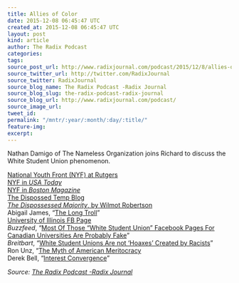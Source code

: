 ```yaml
---
title: Allies of Color
date: 2015-12-08 06:45:47 UTC
created_at: 2015-12-08 06:45:47 UTC
layout: post
kind: article
author: The Radix Podcast
categories: 
tags: 
source_post_url: http://www.radixjournal.com/podcast/2015/12/8/allies-of-color
source_twitter_url: http://twitter.com/RadixJournal
source_twitter: RadixJournal
source_blog_name: The Radix Podcast -Radix Journal
source_blog_slug: the-radix-podcast-radix-journal
source_blog_url: http://www.radixjournal.com/podcast/
source_image_url: 
tweet_id: 
permalink: "/mntr/:year/:month/:day/:title/"
feature-img: 
excerpt: 
---
```

<p>Nathan Damigo of The Nameless Organization joins Richard to discuss the White Student Union phenomenon. </p><p><a href="http://whitegenocideproject.com/national-youth-front-confronts-white-genocidist-professor-kevin-allred-of-rutgers-university/">National Youth Front (NYF) at Rutgers</a> <br>
<a href="http://www.usatoday.com/story/news/nation/2015/03/30/prof-receives-hate-mail-over-problem-of-whiteness/70697394/">NYF in <em>USA Today</em></a> <br>
<a href="http://www.bostonmagazine.com/news/blog/2015/07/02/hate-group-bu-saida-grundy/">NYF in <em>Boston Magazine</em></a> <br>
<a href="https://dispossessedtemp.wordpress.com">The Dispossed Temp Blog</a> <br>
<a href="http://www.amazon.com/exec/obidos/ASIN/0914576151/washisummipub-20"><em>The Dispossessed Majority</em>, by Wilmot Robertson</a> <br>
Abigail James, “<a href="http://www.radixjournal.com/journal/2015/11/29/the-long-troll">The Long Troll</a>” <br>
<a href="https://www.facebook.com/Illinois-White-Student-Union-1702800449939426/timeline">University of Illinois FB Page</a> <br>
<em>Buzzfeed</em>, “<a href="http://www.buzzfeed.com/ishmaeldaro/ubc-and-other-canadian-universities-white-student-unions#.nallKEYgb">Most Of Those “White Student Union” Facebook Pages For Canadian Universities Are Probably Fake</a>” <br>
<em>Breitbart</em>, “<a href="http://www.breitbart.com/tech/2015/11/24/exclusive-the-media-is-wrong-white-student-unions-are-not-hoaxes-created-by-racists/">White Student Unions Are not ‘Hoaxes’ Created by Racists</a>” <br>
Ron Unz, “<a href="http://www.theamericanconservative.com/articles/the-myth-of-american-meritocracy/">The Myth of American Meritocracy</a> <br>
Derek Bell, “<a href="http://heinonlinebackup.com/hol-cgi-bin/get_pdf.cgi?handle=hein.journals/hlr93&amp;section=31">Interest Convergence</a>”</p><div class="">
    <i>Source: <a href="http://www.radixjournal.com/podcast/">The Radix Podcast -Radix Journal</a></i>
</div>
